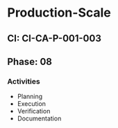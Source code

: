 # Production-Scale

## CI: CI-CA-P-001-003
## Phase: 08

### Activities
- Planning
- Execution
- Verification
- Documentation
